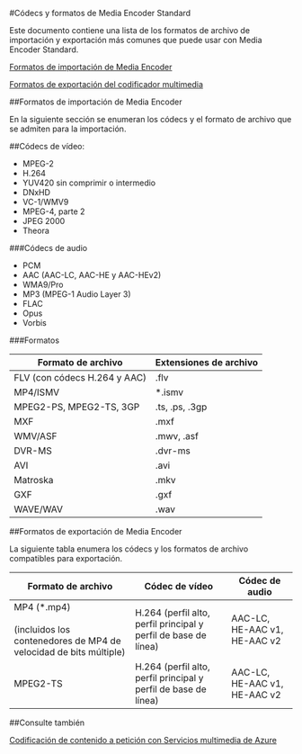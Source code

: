 <properties 
	pageTitle="Códecs y formatos de Media Encoder Standard" 
	description="En este tema se ofrece información general sobre los códecs y formatos de Azure Media Encoder Standard." 
	services="media-services" 
	documentationCenter="" 
	authors="juliako" 
	manager="dwrede" 
	editor=""/>

<tags 
	ms.service="media-services" 
	ms.workload="media" 
	ms.tgt_pltfrm="na" 
	ms.devlang="na" 
	ms.topic="article" 
	ms.date="07/08/2015" 
	ms.author="juliako"/>

#Códecs y formatos de Media Encoder Standard


Este documento contiene una lista de los formatos de archivo de importación y exportación más comunes que puede usar con Media Encoder Standard.


[Formatos de importación de Media Encoder ](#import_formats)

[Formatos de exportación del codificador multimedia](#export_formats)


##<a id="import_formats"></a>Formatos de importación de Media Encoder 

En la siguiente sección se enumeran los códecs y el formato de archivo que se admiten para la importación.


##Códecs de vídeo:

- MPEG-2
- H.264
- YUV420 sin comprimir o intermedio
- DNxHD
- VC-1/WMV9
- MPEG-4, parte 2
- JPEG 2000
- Theora

###Códecs de audio

- PCM
- AAC (AAC-LC, AAC-HE y AAC-HEv2)
- WMA9/Pro
- MP3 (MPEG-1 Audio Layer 3)
- FLAC
- Opus
- Vorbis
 
###Formatos

Formato de archivo|Extensiones de archivo
---|---
FLV (con códecs H.264 y AAC) |.flv
MP4/ISMV|*.ismv
MPEG2-PS, MPEG2-TS, 3GP|.ts, .ps, .3gp
MXF|.mxf
WMV/ASF|.mwv, .asf
DVR-MS|.dvr-ms 
AVI|.avi
Matroska|.mkv
GXF|.gxf
WAVE/WAV |.wav


##<a id="export_formats"></a>Formatos de exportación de Media Encoder

La siguiente tabla enumera los códecs y los formatos de archivo compatibles para exportación.


Formato de archivo|Códec de vídeo|Códec de audio
---|---|---
MP4 (*.mp4)<br/><br/>(incluidos los contenedores de MP4 de velocidad de bits múltiple) |H.264 (perfil alto, perfil principal y perfil de base de línea)|AAC-LC, HE-AAC v1, HE-AAC v2 
MPEG2-TS |H.264 (perfil alto, perfil principal y perfil de base de línea)|AAC-LC, HE-AAC v1, HE-AAC v2 

##Consulte también

[Codificación de contenido a petición con Servicios multimedia de Azure](media-services-encode-asset.md)

<!---HONumber=August15_HO6-->